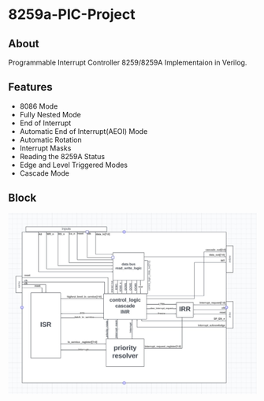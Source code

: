 # 8259a-PIC-Project

## About
 Programmable Interrupt Controller 8259/8259A Implementaion in Verilog. 
## Features
- 8086 Mode
- Fully Nested Mode
- End of Interrupt
- Automatic End of Interrupt(AEOI) Mode
- Automatic Rotation
- Interrupt Masks
- Reading the 8259A Status
- Edge and Level Triggered Modes
- Cascade Mode

## Block
![Block Diagram](Block_Diagram.png)
